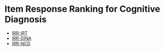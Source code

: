 # Item Response Ranking for Cognitive Diagnosis

* [IRR-IRT](IRT.ipynb)
* [IRR-DINA](DINA.ipynb)
* [IRR-NCD](NCDMipynb)


